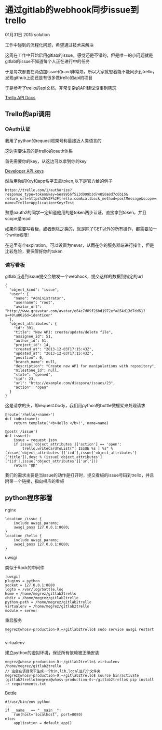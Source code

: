 通过gitlab的webhook同步issue到trello
====================================

01月31日 2015 solution

工作中碰到的流程化问题，希望通过技术来解决

这周在工作中开始启用gitlab的issue，感觉还是不错的，但是唯一的小问题就是gitlab的issue不知道每个人正在进行中的任务

于是每次都要在两边加issue和card非常烦，所以大家就想着能不能同步到trello，发现github上面还是有很多做trello的api的项目

于是参考了trello的api文档，非常复杂的API建议没事别瞎玩

[Trello API Docs](https://trello.com/docs/)

Trello的api调用
---------------

### OAuth认证

我用了python的request框架号称最接近人类语言的

这边需要注意的是trello的oauth体系

首先需要你的key，从这边可以拿到你的key

[Developer API keys](https://trello.com/app-key)

然后用你的Key和app名字去拿token,以下是官方给的例子

    https://trello.com/1/authorize?response_type=token&key=6ea9956f523d009b3d74050a0d7c6b1b&
    return_url=https%3A%2F%2Ftrello.com&callback_method=postMessage&scope=read&expiration=1hour&
    name=Trello+Application+Key+Test

熟悉oauth2的同学一定知道他用的是token两步认证，直接拿到token，并且scope是read

如果你需要写看板，或者删除之类的，就是除了GET以外的所有操作，都需要加一个write权限!

在这里有个expiration，可以设置为never，从而在你的服务器端进行操作，但是比较危险，要保管好你的token

### 读写看板

gitlab当遇到issue提交会触发一个webhook，提交这样的数据到指定的url

    {
      "object_kind": "issue",
      "user": {
        "name": "Administrator",
        "username": "root",
        "avatar_url": "http://www.gravatar.com/avatar/e64c7d89f26bd1972efa854d13d7dd61?s=40\u0026d=identicon"
      },
      "object_attributes": {
        "id": 301,
        "title": "New API: create/update/delete file",
        "assignee_id": 51,
        "author_id": 51,
        "project_id": 14,
        "created_at": "2013-12-03T17:15:43Z",
        "updated_at": "2013-12-03T17:15:43Z",
        "position": 0,
        "branch_name": null,
        "description": "Create new API for manipulations with repository",
        "milestone_id": null,
        "state": "opened",
        "iid": 23,
        "url": "http://example.com/diaspora/issues/23",
        "action": "open"
      }
    }

这是请求的头，即request.body，我们用python的bottle微框架来处理请求

    @route('/hello/<name>')
    def index(name):
        return template('<b>Hello </b>!', name=name)

    @post('/issue')
    def issue():
        issue = request.json
        if issue['object_attributes']['action'] == 'open':
            trello.writeCardToList("[ ISSUE %s ] %s" % (issue['object_attributes']['iid'],issue['object_attributes']['title']),desc % (issue['object_attributes']['iid'],issue['object_attributes']['url']))
        return "OK"

我们的需求主要是当issue的动作是打开时，提交看板的issue号码到trello，并且附带一个链接，指向相应的看板

python程序部署
---------------

nginx

    location /issue {
        include uwsgi_params;
        uwsgi_pass 127.0.0.1:8080;
    }
    location /hello {
        include uwsgi_params;
        uwsgi_pass 127.0.0.1:8080;
    }

uwsgi

类似于Rack的中间件

    [uwsgi]
    plugins = python
    socket = 127.0.0.1:8080
    logto = /var/log/bottle.log
    home = /home/megrez/gitlab2trello
    chdir = /home/megrez/gitlab2trello
    python-path = /home/megrez/gitlab2trello
    virtualenv = /home/megrez/gitlab2trello
    module = server

重启服务

    megrez@whosv-production-0:~/gitlab2trello$ sudo service uwsgi restart ```

virtualenv

建立python的虚拟环境，保证所有依赖被正确安装

    megrez@whosv-production-0:~/gitlab2trello$ virtualenv /home/megrez/gitlab2trello
    // 这会在该目录下生成一个bin,lib,local这几个文件夹
    megrez@whosv-production-0:~/gitlab2trello$ source bin/activate
    (gitlab2trello)megrez@whosv-production-0:~/gitlab2trello$ pip install -r requirements.txt

Bottle

    #!/usr/bin/env python
    ...
    if __name__ == "__main__":
        run(host='localhost', port=8080)
    else:
        application = default_app()
